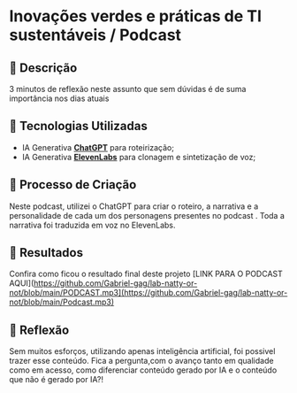 # Inovações verdes e práticas de TI sustentáveis / Podcast

## 📒 Descrição
3 minutos de reflexão neste assunto que sem dúvidas é de suma importância nos dias atuais

## 🤖 Tecnologias Utilizadas
- IA Generativa **[ChatGPT](https://chat.openai.com)** para roteirização;
- IA Generativa **[ElevenLabs](https://www.elevenlabs.io)** para clonagem e sintetização de voz;

## 🧐 Processo de Criação
Neste podcast, utilizei o ChatGPT para criar o roteiro, a narrativa e a personalidade de cada um dos personagens presentes no podcast . Toda a narrativa foi traduzida em voz no ElevenLabs.

## 🚀 Resultados
Confira como ficou o resultado final deste projeto
[LINK PARA O PODCAST AQUI](https://github.com/Gabriel-gag/lab-natty-or-not/blob/main/PODCAST.mp3](https://github.com/Gabriel-gag/lab-natty-or-not/blob/main/Podcast.mp3)

## 💭 Reflexão
Sem muitos esforços, utilizando apenas inteligência artificial, foi possivel trazer esse conteúdo. Fica a pergunta,com o avanço tanto em qualidade como em acesso, como diferenciar conteúdo gerado por IA e o conteúdo que não é gerado por IA?!
